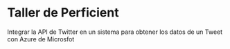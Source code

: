 # Taller de Perficient

Integrar la API de Twitter en un sistema para obtener los datos de un Tweet con Azure de Microsfot

